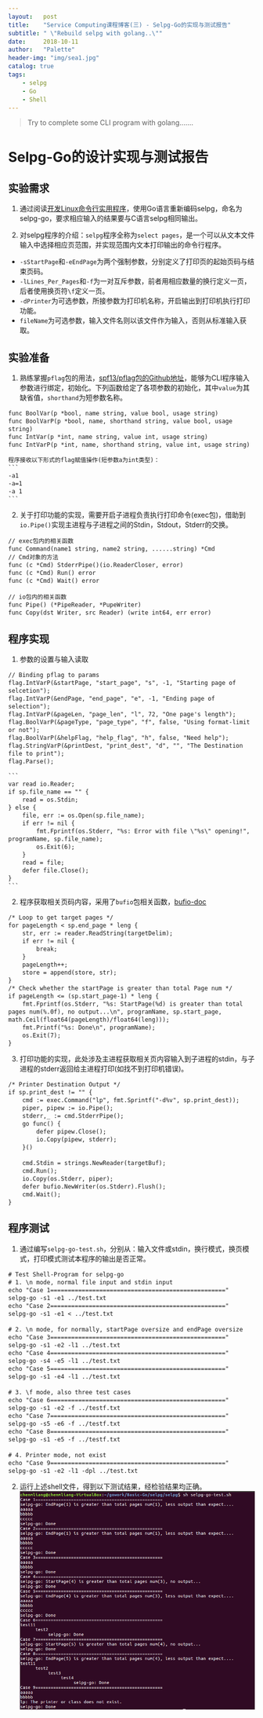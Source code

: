 ```yaml
---
layout:   post
title:    "Service Computing课程博客(三) - Selpg-Go的实现与测试报告"
subtitle: " \"Rebuild selpg with golang..\""
date:     2018-10-11
author:   "Palette"
header-img: "img/sea1.jpg"
catalog: true
tags:
    - selpg
    - Go
    - Shell
---
```


> Try to complete some CLI program with golang.......

# Selpg-Go的设计实现与测试报告

## 实验需求
1. 通过阅读[开发Linux命令行实用程序](https://www.ibm.com/developerworks/cn/linux/shell/clutil/index.html)，使用Go语言重新编码selpg，命名为selpg-go，要求相应输入的结果要与C语言selpg相同输出。

2. 对selpg程序的介绍：`selpg`程序全称为`select pages`，是一个可以从文本文件输入中选择相应页范围，并实现范围内文本打印输出的命令行程序。
* `-sStartPage`和`-eEndPage`为两个强制参数，分别定义了打印页的起始页码与结束页码。
* `-lLines_Per_Pages`和`-f`为一对互斥参数，前者用相应数量的换行定义一页，后者使用换页符`\f`定义一页。
* `-dPrinter`为可选参数，所接参数为打印机名称，开启输出到打印机执行打印功能。
* `fileName`为可选参数，输入文件名则以该文件作为输入，否则从标准输入获取。

## 实验准备
1. 熟练掌握`pflag`包的用法，[spf13/pflag包的Github地址](https://github.com/spf13/pflag)，能够为CLI程序输入参数进行绑定，初始化。下列函数给定了各项参数的初始化，其中`value`为其缺省值，`shorthand`为短参数名称。
```
func BoolVar(p *bool, name string, value bool, usage string)
func BoolVarP(p *bool, name, shorthand string, value bool, usage string)
func IntVar(p *int, name string, value int, usage string)
func IntVarP(p *int, name, shorthand string, value int, usage string)
```
	程序接收以下形式的flag赋值操作(短参数a为int类型)：
	```
	-a1
	-a=1
	-a 1
	```

2. 关于打印功能的实现，需要开启子进程负责执行打印命令(exec包)，借助到`io.Pipe()`实现主进程与子进程之间的Stdin，Stdout，Stderr的交换。
```
// exec包内的相关函数
func Command(name1 string, name2 string, ......string) *Cmd
// Cmd对象的方法
func (c *Cmd) StderrPipe()(io.ReaderCloser, error)
func (c *Cmd) Run() error
func (c *Cmd) Wait() error 

// io包内的相关函数
func Pipe() (*PipeReader, *PupeWriter)
func Copy(dst Writer, src Reader) (write int64, err error)
```

## 程序实现
1. 参数的设置与输入读取
```
// Binding pflag to params
flag.IntVarP(&startPage, "start_page", "s", -1, "Starting page of selcetion");
flag.IntVarP(&endPage, "end_page", "e", -1, "Ending page of selection");
flag.IntVarP(&pageLen, "page_len", "l", 72, "One page's length");
flag.BoolVarP(&pageType, "page_type", "f", false, "Using format-limit or not");
flag.BoolVarP(&helpFlag, "help_flag", "h", false, "Need help");
flag.StringVarP(&printDest, "print_dest", "d", "", "The Destination file to print");
flag.Parse();
```

	```
	var read io.Reader;
	if sp.file_name == "" {
		read = os.Stdin;
	} else {
		file, err := os.Open(sp.file_name);
		if err != nil {
			fmt.Fprintf(os.Stderr, "%s: Error with file \"%s\" opening!", programName, sp.file_name);
			os.Exit(6);
		}
		read = file;
		defer file.Close();
	}
	```

2. 程序获取相关页码内容，采用了`bufio`包相关函数，[bufio-doc](https://godoc.org/bufio/)
```
/* Loop to get target pages */
for pageLength < sp.end_page * leng {
	str, err := reader.ReadString(targetDelim);
	if err != nil {
		break;
	}
	pageLength++;
	store = append(store, str);
}
/* Check whether the startPage is greater than total Page num */
if pageLength <= (sp.start_page-1) * leng {
	fmt.Fprintf(os.Stderr, "%s: StartPage(%d) is greater than total pages num(%.0f), no output...\n", programName, sp.start_page, math.Ceil(float64(pageLength)/float64(leng)));
	fmt.Printf("%s: Done\n", programName);
	os.Exit(7);
}
```

3. 打印功能的实现，此处涉及主进程获取相关页内容输入到子进程的stdin，与子进程的stderr返回给主进程打印(如找不到打印机错误)。
```
/* Printer Destination Output */
if sp.print_dest != "" {
	cmd := exec.Command("lp", fmt.Sprintf("-d%v", sp.print_dest));
	piper, pipew := io.Pipe();
	stderr,_ := cmd.StderrPipe();
	go func() {
		defer pipew.Close();
		io.Copy(pipew, stderr);
	}()

	cmd.Stdin = strings.NewReader(targetBuf);
	cmd.Run();
	io.Copy(os.Stderr, piper);
	defer bufio.NewWriter(os.Stderr).Flush();
	cmd.Wait();
}
```

## 程序测试
1. 通过编写`selpg-go-test.sh`，分别从：输入文件或stdin，换行模式，换页模式，打印模式测试本程序的输出是否正常。
```
# Test Shell-Program for selpg-go
# 1. \n mode, normal file input and stdin input
echo "Case 1=================================================="
selpg-go -s1 -e1 ../test.txt
echo "Case 2=================================================="
selpg-go -s1 -e1 < ../test.txt

# 2. \n mode, for normally, startPage oversize and endPage oversize
echo "Case 3=================================================="
selpg-go -s1 -e2 -l1 ../test.txt
echo "Case 4=================================================="
selpg-go -s4 -e5 -l1 ../test.txt
echo "Case 5=================================================="
selpg-go -s1 -e4 -l1 ../test.txt

# 3. \f mode, also three test cases
echo "Case 6=================================================="
selpg-go -s1 -e2 -f ../testf.txt
echo "Case 7=================================================="
selpg-go -s5 -e6 -f ../testf.txt
echo "Case 8=================================================="
selpg-go -s1 -e5 -f ../testf.txt

# 4. Printer mode, not exist
echo "Case 9=================================================="
selpg-go -s1 -e2 -l1 -dpl ../test.txt
```

2. 运行上述shell文件，得到以下测试结果，经检验结果均正确。
![img](/img/res1.jpg)

<div id="container"></div>
<link rel="stylesheet" href="https://imsun.GitHub.io/gitment/style/default.css">
<script src="https://imsun.GitHub.io/gitment/dist/gitment.browser.js"></script>
<script>
  const myTheme = {
  render(state, instance) {
    const container = document.createElement('div')
    container.lang = "en-US"
    container.className = 'gitment-container gitment-root-container'
    container.appendChild(instance.renderHeader(state, instance))
    container.appendChild(instance.renderEditor(state, instance))
    container.appendChild(instance.renderComments(state, instance))
    container.appendChild(instance.renderFooter(state, instance))
    return container
  },
}

var gitment = new Gitment({
  id: '<%= page.date %>',
  owner: 'Palette25',
  repo: 'Comments',
  oauth: {
    client_id: 'a1ac2783392c3eef32c1',
    client_secret: 'ea8605a4a85131c5012ba8f200f87702e15a05b0',
  },
  theme: myTheme,
})
gitment.render('container')
</script>